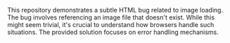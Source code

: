 This repository demonstrates a subtle HTML bug related to image loading.  The bug involves referencing an image file that doesn't exist. While this might seem trivial, it's crucial to understand how browsers handle such situations.  The provided solution focuses on error handling mechanisms. 